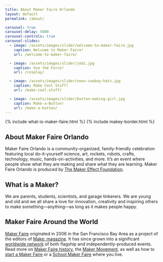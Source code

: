 ```yaml
---
title: About Maker Faire Orlando
layout: default
permalink: /about/

carousel: true
carousel-delay: 5000
carousel-controls: true
carousel-slides:
  - image: /assets/images/slider/welcome-to-maker-faire.jpg  
    caption: Welcome to Maker Faire!
    url: /welcome-to-maker-faire/

  - image: /assets/images/slider/jedi.jpg  
    caption: Use the Force!
    url: /cosplay/

  - image: /assets/images/slider/neon-cowboy-hats.jpg
    caption: Make Cool Stuff!
    url: /make-cool-stuff/

  - image: /assets/images/slider/button-making-girl.jpg  
    caption: Make-a-Button!
    url: /make-a-button/
---
```

{% include what-is-maker-faire.html %}
{% include makey-border.html %}

<div style="margin-top: 20px"></div>


  <div class="row text-center">
    <div class="title-w-border-y">
      <h2>About Maker Faire Orlando</h2>
    </div>
  </div>
  <div class="row">
    <div class="col-md-10 col-md-offset-1">
    Maker Faire Orlando is a community-organized, family-friendly celebration featuring local do-it-yourself science, art, rockets, robots, crafts, technology, music, hands-on-activities, and more. It’s an event where people show what they are making and share what they are learning. Maker Faire Orlando is produced by <a title="The Maker Effect Foundation" href="http://themakereffect.org/"> The Maker Effect Foundation</a>.
    </div>
  </div>

  <div style="margin-top: 20px"></div>

  <div class="row text-center">
    <div class="title-w-border-y">
    <h2>What is a Maker?</h2>
    </div>
  </div>

  <div class="row">
    <div class="col-md-10 col-md-offset-1">We are parents, students, scientists, and garage tinkerers. We are young and old and we all share a love for innovation, creativity and inspiring others to make something—anything—as long as it makes people happy.</div>
  </div>

  <div style="margin-top: 20px"></div>
  <div class="row text-center">
    <div class="title-w-border-y">
    <h2>Maker Faire Around the World</h2>
    </div>
  </div>
  <div class="row">
    <div class="col-md-10 col-md-offset-1">
      <a href="http://makerfaire.com/">Maker Faire</a> originated in 2006 in the San Francisco Bay Area as a project of the editors of <a href="http://makezine.com/">Make: magazine</a>.  It has since grown into a significant <a href="http://makerfaire.com/map">worldwide network</a> of both flagship and independently-produced events.  Read more on <a href="http://makerfaire.com/makerfairehistory/">Maker Faire history</a>, the <a href="http://makerfaire.com/maker-movement/">Maker Movement</a>, as well as how to <a href="http://makerfaire.com/global">start a Maker Faire</a> or a <a href="http://makerfaire.com/school">School Maker Faire</a> where you live.
    </div>
  </div>
  <div style="margin-top: 20px"></div>
